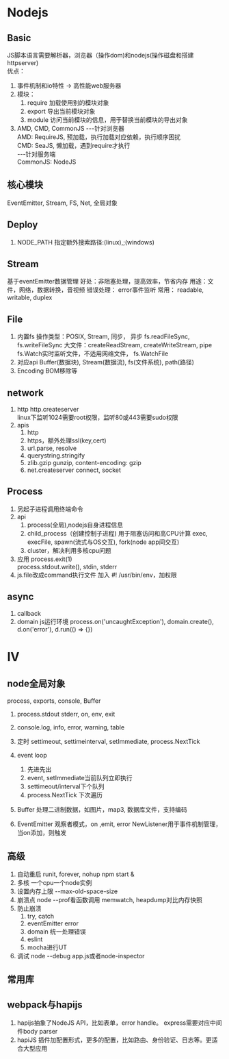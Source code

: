 # Nodejs

## Basic
JS脚本语言需要解析器，浏览器（操作dom)和nodejs(操作磁盘和搭建httpserver)<br />
优点：
1. 事件机制和io特性 -> 高性能web服务器
2. 模块：
    1. require  加载使用别的模块对象
    2. export   导出当前模块对象
    3. module   访问当前模块的信息，用于替换当前模块的导出对象
3. AMD, CMD, CommonJS
---针对浏览器<br />
AMD: RequireJS, 预加载，执行加载对应依赖，执行顺序困扰<br />
CMD: SeaJS, 懒加载，遇到require才执行<br />
---针对服务端<br />
CommonJS: NodeJS

## 核心模块
EventEmitter, Stream, FS, Net, 全局对象

## Deploy
1. NODE_PATH
指定额外搜索路径:(linux),;(windows)

## Stream
基于eventEmitter数据管理
好处：非阻塞处理，提高效率，节省内存
用途：文件，网络，数据转换，音视频
错误处理： error事件监听
常用：
    readable, writable, duplex

## File
1. 内置fs
操作类型：POSIX, Stream, 同步， 异步
fs.readFileSync, fs.writeFileSync 大文件：createReadStream, createWriteStream, pipe
fs.Watch实时监听文件，不适用网络文件， fs.WatchFile
2. 对应api
Buffer(数据块), Stream(数据流), fs(文件系统), path(路径)
3. Encoding
BOM移除等

## network
1. http
http.createserver<br />
linux下监听1024需要root权限，监听80或443需要sudo权限
2. apis
    1. http 
    2. https，额外处理ssl(key,cert)
    3. url.parse, resolve
    4. querystring.stringify
    5. zlib.gzip gunzip, content-encoding: gzip
    6. net.createserver connect, socket

## Process
1. 另起子进程调用终端命令
2. api
    1. process(全局),nodejs自身进程信息
    2. child_process（创建控制子进程)
        用于阻塞访问和高CPU计算
        exec, execFile, spawn(流式与OS交互), fork(node app间交互)
    3. cluster，解决利用多核cpu问题
3. 应用
process.exit(1)<br />
process.stdout.write(), stdin, stderr
4. js.file改成command执行文件
    加入 #! /usr/bin/env，加权限

## async
1. callback
2. domain js运行环境
process.on('uncaughtException'),
domain.create(), d.on('error'), d.run(() => {})

# IV

## node全局对象
process, exports, console, Buffer
1. process.stdout stderr, on, env, exit
2. console.log, info, error, warning, table 

3. 定时
settimeout, settimeinterval, setImmediate, process.NextTick

4. event loop
    1. 先进先出
    2. event, setImmediate当前队列立即执行
    3. settimeout/interval下个队列
    4. process.NextTick 下次遍历
    
5. Buffer
    处理二进制数据，如图片，map3, 数据库文件，支持编码

6. EventEmitter
    观察者模式，on ,emit, error
    NewListener用于事件机制管理，当on添加，则触发

## 高级
1. 自动重启
    runit, forever, nohup npm start &
2. 多核
    一个cpu一个node实例
3. 设置内存上限
    --max-old-space-size
4. 崩溃点
    node --prof看函数调用
    memwatch, heapdump对比内存快照
5. 防止崩溃
    1. try, catch
    2. eventEmitter error
    3. domain 统一处理错误
    4. eslint
    5. mocha进行UT
6. 调试
    node --debug app.js或者node-inspector

## 常用库

## webpack与hapijs
1. hapijs抽象了NodeJS API，比如表单，error handle。 express需要对应中间件body parser
2. hapiJS 插件加配置形式，更多的配置，比如路由、身份验证、日志等。更适合大型应用